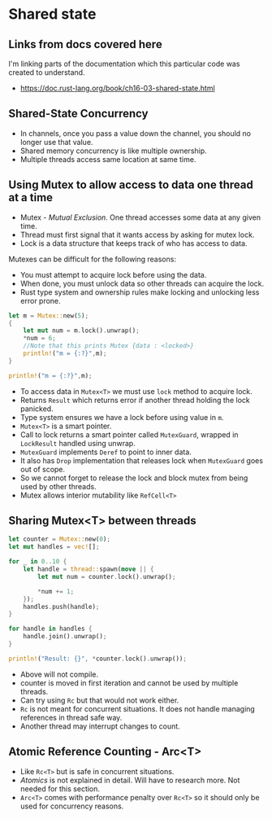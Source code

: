 # Shared state

## Links from docs covered here

I'm linking parts of the documentation which this particular code was created to understand.

- <https://doc.rust-lang.org/book/ch16-03-shared-state.html>

## Shared-State Concurrency

- In channels, once you pass a value down the channel, you should no longer use that value.
- Shared memory concurrency is like multiple ownership.
- Multiple threads access same location at same time.

## Using Mutex to allow access to data one thread at a time

- Mutex - *Mutual Exclusion*. One thread accesses some data at any given time.
- Thread must first signal that it wants access by asking for mutex lock.
- Lock is a data structure that keeps track of who has access to data.

Mutexes can be difficult for the following reasons:

- You must attempt to acquire lock before using the data.
- When done, you must unlock data so other threads can acquire the lock.
- Rust type system and ownership rules make locking and unlocking less error prone.

```rust
let m = Mutex::new(5);
{
    let mut num = m.lock().unwrap();
    *num = 6;
    //Note that this prints Mutex {data : <locked>}
    println!("m = {:?}",m);
}

println!("m = {:?}",m);
```

- To access data in `Mutex<T>` we must use `lock` method to acquire lock.
- Returns `Result` which returns error if another thread holding the lock panicked.
- Type system ensures we have a lock before using value in `m`.
- `Mutex<T>` is a smart pointer.
- Call to lock returns a smart pointer called `MutexGuard`, wrapped in `LockResult` handled using unwrap.
- `MutexGuard` implements `Deref` to point to inner data. 
- It also has `Drop` implementation that releases lock when `MutexGuard` goes out of scope.
- So we cannot forget to release the lock and block mutex from being used by other threads.
- Mutex allows interior mutability like `RefCell<T>`

## Sharing Mutex\<T\> between threads

```rust
let counter = Mutex::new(0);
let mut handles = vec![];

for _ in 0..10 {
    let handle = thread::spawn(move || {
        let mut num = counter.lock().unwrap();

        *num += 1;
    });
    handles.push(handle);
}

for handle in handles {
    handle.join().unwrap();
}

println!("Result: {}", *counter.lock().unwrap());
```

- Above will not compile.
- counter is moved in first iteration and cannot be used by multiple threads.
- Can try using `Rc` but that would not work either.
- `Rc` is not meant for concurrent situations. It does not handle managing references in thread safe way.
- Another thread may interrupt changes to count.

## Atomic Reference Counting - Arc\<T\>

- Like `Rc<T>` but is safe in concurrent situations.
- *Atomics* is not explained in detail. Will have to research more. Not needed for this section.
- `Arc<T>` comes with performance penalty over `Rc<T>` so it should only be used for concurrency reasons.